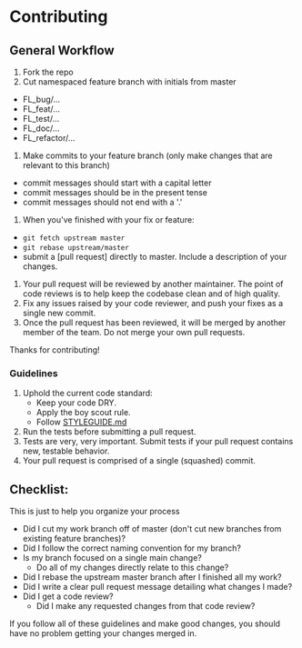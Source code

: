 # Contributing

## General Workflow

1. Fork the repo
1. Cut namespaced feature branch with initials from master
  - FL_bug/...
  - FL_feat/...
  - FL_test/...
  - FL_doc/...
  - FL_refactor/...
1. Make commits to your feature branch (only make changes that are relevant to this branch)
  - commit messages should start with a capital letter
  - commit messages should be in the present tense
  - commit messages should not end with a '.'
1. When you've finished with your fix or feature:
  - `git fetch upstream master`
  - `git rebase upstream/master`
  - submit a [pull request] directly to master. Include a description of your changes.
1. Your pull request will be reviewed by another maintainer. The point of code
   reviews is to help keep the codebase clean and of high quality.
1. Fix any issues raised by your code reviewer, and push your fixes as a single
   new commit.
1. Once the pull request has been reviewed, it will be merged by another member of the team. Do not merge your own pull requests.

Thanks for contributing!

### Guidelines

1. Uphold the current code standard:
    - Keep your code DRY.
    - Apply the boy scout rule.
    - Follow [STYLEGUIDE.md](STYLEGUIDE.md)
1. Run the tests before submitting a pull request.
1. Tests are very, very important. Submit tests if your pull request contains
   new, testable behavior.
1. Your pull request is comprised of a single (squashed) commit.

## Checklist:

This is just to help you organize your process

- Did I cut my work branch off of master (don't cut new branches from existing feature branches)?
- Did I follow the correct naming convention for my branch?
- Is my branch focused on a single main change?
  - Do all of my changes directly relate to this change?
- Did I rebase the upstream master branch after I finished all my
  work?
- Did I write a clear pull request message detailing what changes I made?
- Did I get a code review?
  - Did I make any requested changes from that code review?

If you follow all of these guidelines and make good changes, you should have
no problem getting your changes merged in.